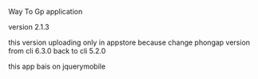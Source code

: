 ﻿Way To Gp application

version 2.1.3

this version uploading only in appstore
because change phongap version from cli 6.3.0 back to cli 5.2.0

this app bais on jquerymobile
